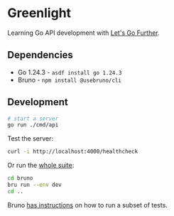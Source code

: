 # Greenlight

Learning Go API development with [Let's Go Further](https://lets-go-further.alexedwards.net).

## Dependencies

* Go 1.24.3 - `asdf install go 1.24.3`
* Bruno - `npm install @usebruno/cli`

## Development

```sh
# start a server
go run ./cmd/api
```

Test the server:

```sh
curl -i http://localhost:4000/healthcheck
```

Or run the [whole suite]():

  ``` sh
  cd bruno
  bru run --env dev
  cd ..
  ```

Bruno [has instructions](https://docs.usebruno.com/bru-cli/commandOptions) on how to run a subset of tests.
